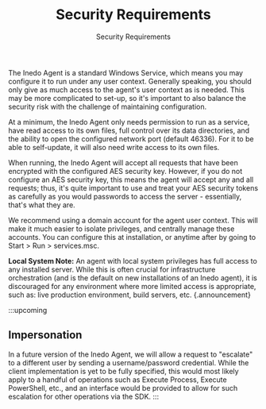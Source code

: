 ﻿---
title: Security Requirements
subtitle: Security Requirements
sequence: 30
keywords: inedo, inedo agent, security

---
The Inedo Agent is a standard Windows Service, which means you may configure it to run under any user context. Generally speaking, you should only give as much access to the agent's user context as is needed. This may be more complicated to set-up, so it's important to also balance the security risk with the challenge of maintaining configuration.

At a minimum, the Inedo Agent only needs permission to run as a service, have read access to its own files, full control over its data directories, and the ability to open the configured network port (default 46336). For it to be able to self-update, it will also need write access to its own files.

When running, the Inedo Agent will accept all requests that have been encrypted with the configured AES security key. However, if you do not configure an AES security key, this means the agent will accept any and all requests; thus, it's quite important to use and treat your AES security tokens as carefully as you would passwords to access the server - essentially, that's what they are.

We recommend using a domain account for the agent user context. This will make it much easier to isolate privileges, and centrally manage these accounts. You can configure this at installation, or anytime after by going to Start &gt; Run &gt; services.msc.

**Local System Note:** An agent with local system privileges has full access to any installed server. While this is often crucial for infrastructure orchestration (and is the default on new installations of an Inedo agent), it is discouraged for any environment where more limited access is appropriate, such as: live production environment, build servers, etc. {.announcement}

:::upcoming
## Impersonation ##
In a future version of the Inedo Agent, we will allow a request to "escalate" to a different user by sending a username/password credential. While the client implementation is yet to be fully specified, this would most likely apply to a handful of operations such as Execute Process, Execute PowerShell, etc., and an interface would be provided to allow for such escalation for other operations via the SDK.
:::
